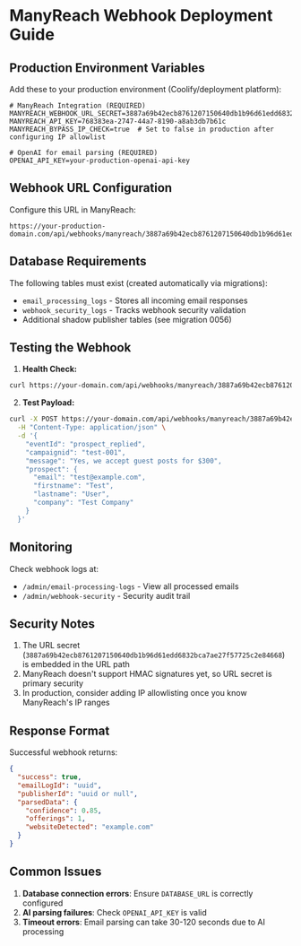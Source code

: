 # ManyReach Webhook Deployment Guide

## Production Environment Variables

Add these to your production environment (Coolify/deployment platform):

```env
# ManyReach Integration (REQUIRED)
MANYREACH_WEBHOOK_URL_SECRET=3887a69b42ecb8761207150640db1b96d61edd6832bca7ae27f57725c2e84668
MANYREACH_API_KEY=768383ea-2747-44a7-8190-a8ab3db7b61c
MANYREACH_BYPASS_IP_CHECK=true  # Set to false in production after configuring IP allowlist

# OpenAI for email parsing (REQUIRED)
OPENAI_API_KEY=your-production-openai-api-key
```

## Webhook URL Configuration

Configure this URL in ManyReach:
```
https://your-production-domain.com/api/webhooks/manyreach/3887a69b42ecb8761207150640db1b96d61edd6832bca7ae27f57725c2e84668
```

## Database Requirements

The following tables must exist (created automatically via migrations):
- `email_processing_logs` - Stores all incoming email responses
- `webhook_security_logs` - Tracks webhook security validation
- Additional shadow publisher tables (see migration 0056)

## Testing the Webhook

1. **Health Check:**
```bash
curl https://your-domain.com/api/webhooks/manyreach/3887a69b42ecb8761207150640db1b96d61edd6832bca7ae27f57725c2e84668
```

2. **Test Payload:**
```bash
curl -X POST https://your-domain.com/api/webhooks/manyreach/3887a69b42ecb8761207150640db1b96d61edd6832bca7ae27f57725c2e84668 \
  -H "Content-Type: application/json" \
  -d '{
    "eventId": "prospect_replied",
    "campaignid": "test-001",
    "message": "Yes, we accept guest posts for $300",
    "prospect": {
      "email": "test@example.com",
      "firstname": "Test",
      "lastname": "User",
      "company": "Test Company"
    }
  }'
```

## Monitoring

Check webhook logs at:
- `/admin/email-processing-logs` - View all processed emails
- `/admin/webhook-security` - Security audit trail

## Security Notes

1. The URL secret (`3887a69b42ecb8761207150640db1b96d61edd6832bca7ae27f57725c2e84668`) is embedded in the URL path
2. ManyReach doesn't support HMAC signatures yet, so URL secret is primary security
3. In production, consider adding IP allowlisting once you know ManyReach's IP ranges

## Response Format

Successful webhook returns:
```json
{
  "success": true,
  "emailLogId": "uuid",
  "publisherId": "uuid or null",
  "parsedData": {
    "confidence": 0.85,
    "offerings": 1,
    "websiteDetected": "example.com"
  }
}
```

## Common Issues

1. **Database connection errors**: Ensure `DATABASE_URL` is correctly configured
2. **AI parsing failures**: Check `OPENAI_API_KEY` is valid
3. **Timeout errors**: Email parsing can take 30-120 seconds due to AI processing